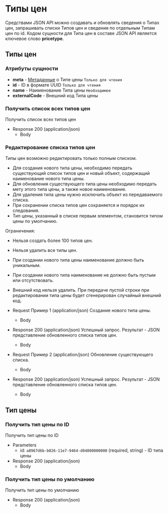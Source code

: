 <!-- include(metadata.apib) -->

# Типы цен

Средствами JSON API можно создавать и обновлять сведения о Типах цен, запрашивать списки Типов цен и сведения по отдельным Типам цен по id.
Кодом сущности для Типа цен в составе JSON API является ключевое слово **pricetype**. 

## Типы цен 
### Атрибуты сущности
+ **meta** - [Метаданные](#metadannye) о Типе цены `Только для чтения`
+ **id** - ID в формате UUID `Только для чтения`
+ **name** - Наименование Типа цены `Необходимое`
+ **externalCode** - Внешний код Типа цены

### Получить список всех типов цен 
Получить список всех типов цен
+ Response 200 (application/json)
  + Body
        <!-- include(body/pricetype/get_all.json) -->
        
### Редактирование списка типов цен 

Типы цен возможно редактировать только полным списком.

+ Для создания нового типа цены, необходимо передать существующий список типов цен и новый объект, 
содержащий наименование нового типа цены.
+ Для обновления существующего типа цены необходимо передать мету этого типа цены, а также новое наименование.
+ Для удаления типа цены нужно исключить объект из передаваемого списка.
+ При сохранении списка типов цен сохраняется и порядок их следования.
+ Тип цены, указанный в списке первым элементом, становится типом цены по умолчанию.

Ограничения:

+ Нельзя создать более 100 типов цен.
+ Нельзя удалить все типы цен.
+ При создании нового типа цены наименование должно быть уникальным.
+ При создании нового типа наименование не должно быть пустым или отсутствовать.
+ Внешний код нельзя удалить. При передаче пустой строки при редактировании типа цены будет сгенерирован случайный внешний код.

+ Request Пример 1 (application/json)
Создание нового типа цены. 
  + Body
        <!-- include(body/pricetype/create.json) -->

+ Response 200 (application/json)
Успешный запрос. Результат - JSON представление обновленного списка типов цен.
  + Body
        <!-- include(body/pricetype/get_all.json) -->

+ Request Пример 2 (application/json)
Обновление существующего списка.
  + Body
        <!-- include(body/pricetype/get_all.json) -->

+ Response 200 (application/json)
Успешный запрос. Результат - JSON представление обновленного списка типов цен.
  + Body
        <!-- include(body/pricetype/get_all.json) -->

## Тип цены 

### Получить тип цены по ID 
Получить тип цены по ID
+ Parameters
  + id: `a8967d6b-b026-11e7-9464-d04800000000` (required, string) - ID типа цены
+ Response 200 (application/json)
  + Body
        <!-- include(body/pricetype/get.json) -->

### Получить тип цены по умолчанию 
Получить тип цены по умолчанию
+ Response 200 (application/json)
  + Body
        <!-- include(body/pricetype/get.json) -->

